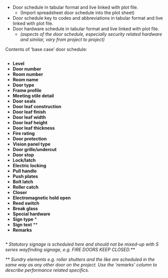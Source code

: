 - Door schedule in tabular format and live linked with plot file.
    - (Import spreadsheet door schedule into the plot sheet)
- Door schedule key to codes and abbreviations in tabular format and live linked with plot file.
- Door hardware schedule in tabular format and live linked with plot file.
    - _(aspects of the door schedule, especially security related hardware and similar, vary from project to project)_

Contents of ‘base case’ door schedule:

<div markdown='1' class="columns">

- **Level**
- **Door number**
- **Room number**
- **Room name**
- **Door type**
- **Frame profile**
- **Meeting stile detail**
- **Door seals**
- **Door leaf construction**
- **Door leaf finish**
- **Door leaf width**
- **Door leaf height**
- **Door leaf thickness**
- **Fire rating**
- **Door protection**
- **Vision panel type**
- **Door grille/undercut**
- **Door stop**
- **Lock/latch**
- **Electric locking**
- **Pull handle**
- **Push plates**
- **Bolt latch**
- **Roller catch**
- **Closer**
- **Electromagnetic hold open**
- **Reed switch**
- **Break glass**
- **Special hardware**
- **Sign type** \*
- **Sign text** \*\*
- **Remarks**

</div>

_\* Statutory signage is scheduled here and should not be mixed-up with S series wayfinding signage, e.g. FIRE DOORS KEEP CLOSED.**_

_\*\* Sundry elements e.g. roller shutters and the like are scheduled in the same way as any other door on the project. Use the ‘remarks’ column to describe performance related specifics._
